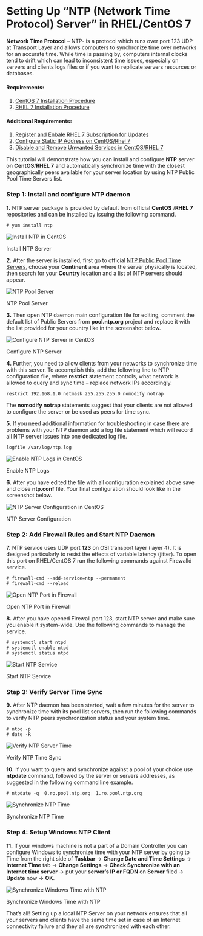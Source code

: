 # Setting Up “NTP (Network Time Protocol) Server” in RHEL/CentOS 7

**Network Time Protocol** – NTP- is a protocol which runs over port 123 UDP at Transport Layer and allows computers to synchronize time over networks for an accurate time. While time is passing by, computers internal clocks tend to drift which can lead to inconsistent time issues, especially on servers and clients logs files or if you want to replicate servers resources or databases.

#### Requirements:

1. [CentOS 7 Installation Procedure](https://www.tecmint.com/centos-7-installation/)
2. [RHEL 7 Installation Procedure](https://www.tecmint.com/redhat-enterprise-linux-7-installation/)

#### Additional Requirements:

1. [Register and Enbale RHEL 7 Subscription for Updates](https://www.tecmint.com/enable-redhat-subscription-reposiories-and-updates-for-rhel-7/)
2. [Configure Static IP Address on CentOS/Rhel 7](https://www.tecmint.com/configure-network-interface-in-rhel-centos-7-0/)
3. [Disable and Remove Unwanted Services in CentOS/RHEL 7](https://www.tecmint.com/remove-unwanted-services-in-centos-7/)

This tutorial will demonstrate how you can install and configure **NTP** server on **CentOS**/**RHEL 7** and automatically synchronize time with the closest geographically peers available for your server location by using NTP Public Pool Time Servers list.

### Step 1: Install and configure NTP daemon

**1.** NTP server package is provided by default from official **CentOS** /**RHEL 7** repositories and can be installed by issuing the following command.

```
# yum install ntp
```

![Install NTP in CentOS](https://www.tecmint.com/wp-content/uploads/2014/09/Install-NTP-in-CentOS-620x372.png)

Install NTP Server

**2.** After the server is installed, first go to official [NTP Public Pool Time Servers](http://www.pool.ntp.org/en/), choose your **Continent** area where the server physically is located, then search for your **Country** location and a list of NTP servers should appear.

![NTP Pool Server](https://www.tecmint.com/wp-content/uploads/2014/09/NTP-Pool-Server-620x352.png)

NTP Pool Server



**3.** Then open NTP daemon main configuration file for editing, comment the default list of Public Servers from **pool.ntp.org** project and replace it with the list provided for your country like in the screenshot below.

![Configure NTP Server in CentOS](https://www.tecmint.com/wp-content/uploads/2014/09/Configure-NTP-Server-620x180.png)

Configure NTP Server

**4.** Further, you need to allow clients from your networks to synchronize time with this server. To accomplish this, add the following line to NTP configuration file, where **restrict** statement controls, what network is allowed to query and sync time – replace network IPs accordingly.

```
restrict 192.168.1.0 netmask 255.255.255.0 nomodify notrap
```

The **nomodify notrap** statements suggest that your clients are not allowed to configure the server or be used as peers for time sync.

**5.** If you need additional information for troubleshooting in case there are problems with your NTP daemon add a log file statement which will record all NTP server issues into one dedicated log file.

```
logfile /var/log/ntp.log
```

![Enable NTP Logs in CentOS](https://www.tecmint.com/wp-content/uploads/2014/09/Enable-NTP-Log-620x423.png)

Enable NTP Logs

**6.** After you have edited the file with all configuration explained above save and close **ntp.conf** file. Your final configuration should look like in the screenshot below.

![NTP Server Configuration in CentOS](https://www.tecmint.com/wp-content/uploads/2014/09/NTP-Server-Configuration-620x372.png)

NTP Server Configuration

### Step 2: Add Firewall Rules and Start NTP Daemon

**7.** NTP service uses UDP port **123** on OSI transport layer (layer 4). It is designed particularly to resist the effects of variable latency (jitter). To open this port on RHEL/CentOS 7 run the following commands against Firewalld service.

```
# firewall-cmd --add-service=ntp --permanent
# firewall-cmd --reload
```

![Open NTP Port in Firewall](https://www.tecmint.com/wp-content/uploads/2014/09/Open-NTP-Port-620x151.png)

Open NTP Port in Firewall

**8.** After you have opened Firewall port 123, start NTP server and make sure you enable it system-wide. Use the following commands to manage the service.

```
# systemctl start ntpd
# systemctl enable ntpd
# systemctl status ntpd
```

![Start NTP Service](https://www.tecmint.com/wp-content/uploads/2014/09/Start-NTP-Service-620x331.png)

Start NTP Service

### Step 3: Verify Server Time Sync

**9.** After NTP daemon has been started, wait a few minutes for the server to synchronize time with its pool list servers, then run the following commands to verify NTP peers synchronization status and your system time.

```
# ntpq -p
# date -R
```

![Verify NTP Server Time](https://www.tecmint.com/wp-content/uploads/2014/09/Verify-NTP-Time-Sync-620x168.png)

Verify NTP Time Sync

**10.** If you want to query and synchronize against a pool of your choice use **ntpdate** command, followed by the server or servers addresses, as suggested in the following command line example.

```
# ntpdate -q  0.ro.pool.ntp.org  1.ro.pool.ntp.org
```

![Synchronize NTP Time](https://www.tecmint.com/wp-content/uploads/2014/09/Synchronize-NTP-Time-620x221.png)

Synchronize NTP Time

### Step 4: Setup Windows NTP Client

**11.** If your windows machine is not a part of a Domain Controller you can configure Windows to synchronize time with your NTP server by going to Time from the right side of **Taskbar** -> **Change Date and Time Settings** -> **Internet Time** tab -> **Change Settings** -> **Check Synchronize with an Internet time server** -> put your **server’s IP or FQDN** on **Server** filed -> **Update** now -> **OK**.

![Synchronize Windows Time with NTP](https://www.tecmint.com/wp-content/uploads/2014/09/Synchronize-Windows-Time-with-NTP-620x432.png)

Synchronize Windows Time with NTP

That’s all! Setting up a local NTP Server on your network ensures that all your servers and clients have the same time set in case of an Internet connectivity failure and they all are synchronized with each other.